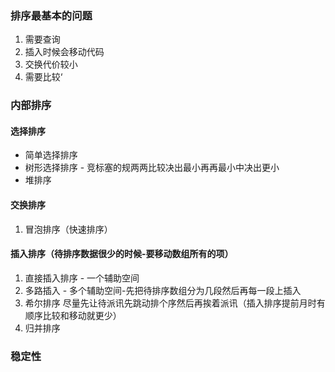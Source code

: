 ### 排序最基本的问题
1. 需要查询
2. 插入时候会移动代码
3. 交换代价较小
4. 需要比较‘
### 内部排序
#### 选择排序
- 简单选择排序
- 树形选择排序 - 竞标塞的规两两比较决出最小再再最小中决出更小
- 堆排序
#### 交换排序
1. 冒泡排序（快速排序）
#### 插入排序（待排序数据很少的时候-要移动数组所有的项）
1. 直接插入排序 - 一个辅助空间
2. 多路插入 - 多个辅助空间-先把待排序数组分为几段然后再每一段上插入
3. 希尔排序 尽量先让待派讯先跳动排个序然后再挨着派讯（插入排序提前月时有顺序比较和移动就更少）
4. 归并排序
### 稳定性